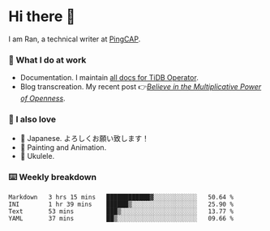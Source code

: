 # Hi there 👋

I am Ran, a technical writer at [PingCAP](https://pingcap.com/).

### 📝 What I do at work

- Documentation. I maintain [all docs for TiDB Operator](https://github.com/pingcap/docs-tidb-operator).
- Blog transcreation. My recent post 👉[*Believe in the Multiplicative Power of Openness*](https://pingcap.com/blog/believe-in-the-multiplicative-power-of-openness-open-source-community).

### 🤠 I also love

- 💬 Japanese. よろしくお願い致します！ 
- 🎨 Painting and Animation. 
- 🎸 Ukulele.

### ⌨️ Weekly breakdown

<!--START_SECTION:waka-->
```text
Markdown   3 hrs 15 mins   ████████████▓░░░░░░░░░░░░   50.64 % 
INI        1 hr 39 mins    ██████▒░░░░░░░░░░░░░░░░░░   25.90 % 
Text       53 mins         ███▒░░░░░░░░░░░░░░░░░░░░░   13.77 % 
YAML       37 mins         ██▒░░░░░░░░░░░░░░░░░░░░░░   09.66 % 
```
<!--END_SECTION:waka-->
